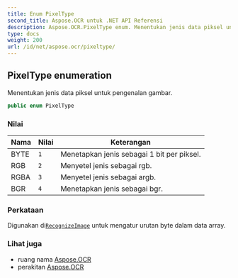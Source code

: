```yaml
---
title: Enum PixelType
second_title: Aspose.OCR untuk .NET API Referensi
description: Aspose.OCR.PixelType enum. Menentukan jenis data piksel untuk pengenalan gambar.
type: docs
weight: 200
url: /id/net/aspose.ocr/pixeltype/
---
```

## PixelType enumeration

Menentukan jenis data piksel untuk pengenalan gambar.

```csharp
public enum PixelType
```

### Nilai

| Nama | Nilai | Keterangan |
| --- | --- | --- |
| BYTE | `1` | Menetapkan jenis sebagai 1 bit per piksel. |
| RGB | `2` | Menyetel jenis sebagai rgb. |
| RGBA | `3` | Menyetel jenis sebagai argb. |
| BGR | `4` | Menetapkan jenis sebagai bgr. |

### Perkataan

Digunakan di[`RecognizeImage`](../asposeocr/recognizeimage/) untuk mengatur urutan byte dalam data array.

### Lihat juga

* ruang nama [Aspose.OCR](../../aspose.ocr/)
* perakitan [Aspose.OCR](../../)


